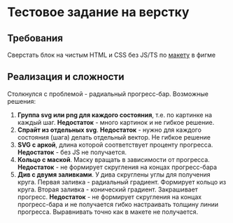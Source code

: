 # Тестовое задание на верстку

## Требования

Сверстать блок на чистым HTML и CSS без JS/TS по
[макету](<https://www.figma.com/design/7PQeuuT4z8icQaxtff3Gln/%D0%A2%D0%B5%D1%81%D1%82%D0%BE%D0%B2%D0%BE%D0%B5-%D0%B7%D0%B0%D0%B4%D0%B0%D0%BD%D0%B8%D0%B5-(Stworka)?node-id=98-10642&t=5UF89AMUR65zdub6-1>) в фигме

## Реализация и сложности

Столкнулся с проблемой - радиальный прогресс-бар.
Возможные решения:

1. **Группа svg или png для каждого состояния**, т.е. по картинке на каждый шаг.
   **Недостаток** - много картинок и не гибкое решение.
2. **Спрайт из отдельных svg**.
   **Недостаток** - нужно для каждого состояния (шага) делать отдельный вектор. Не гибкое решение
3. **SVG с аркой**, длина которой соответствует проценту прогресса.
   **Недостаток** - без JS не получается.
4. **Кольцо с маской**. Маску вращать в зависимости от прогресса.
   **Недостаток** - не формирует скругления на концах прогресс-бара
5. **Див с двумя заливками**. У дива скруглены углы для получения круга. Первая заливка - радиальный градиент. Формирует кольцо из круга. Вторая заливка - конический градиент. Закрашивает прогресс.
   **Недостаток** - не формирует скругления на концах прогресс-бара и не получается гибко настраивать толщину линии прогресса. Выравнивать точно как в макете не получается.

